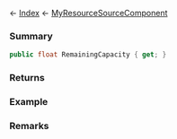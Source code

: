 ← [Index](Api-Index) ← [MyResourceSourceComponent](Sandbox.Game.EntityComponents.MyResourceSourceComponent)

### Summary

```csharp
public float RemainingCapacity { get; }
```

### Returns

### Example

### Remarks

